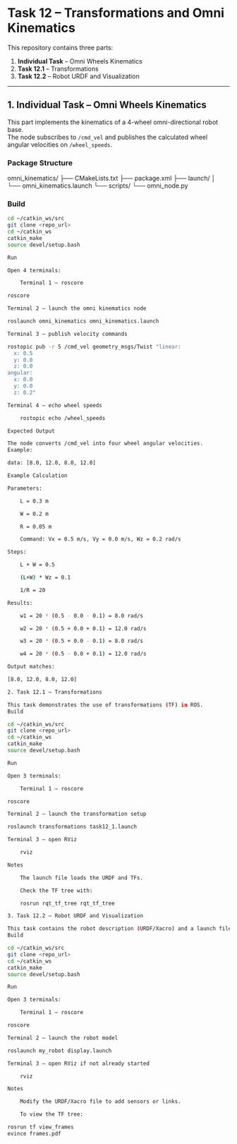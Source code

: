 # Task 12 – Transformations and Omni Kinematics

This repository contains three parts:
1. **Individual Task** – Omni Wheels Kinematics  
2. **Task 12.1** – Transformations  
3. **Task 12.2** – Robot URDF and Visualization  

---

## 1. Individual Task – Omni Wheels Kinematics

This part implements the kinematics of a 4-wheel omni-directional robot base.  
The node subscribes to `/cmd_vel` and publishes the calculated wheel angular velocities on `/wheel_speeds`.

### Package Structure

omni_kinematics/
├── CMakeLists.txt
├── package.xml
├── launch/
│ └── omni_kinematics.launch
└── scripts/
└── omni_node.py


### Build
```bash
cd ~/catkin_ws/src
git clone <repo_url>
cd ~/catkin_ws
catkin_make
source devel/setup.bash

Run

Open 4 terminals:

    Terminal 1 – roscore

roscore

Terminal 2 – launch the omni kinematics node

roslaunch omni_kinematics omni_kinematics.launch

Terminal 3 – publish velocity commands

rostopic pub -r 5 /cmd_vel geometry_msgs/Twist "linear:
  x: 0.5
  y: 0.0
  z: 0.0
angular:
  x: 0.0
  y: 0.0
  z: 0.2"

Terminal 4 – echo wheel speeds

    rostopic echo /wheel_speeds

Expected Output

The node converts /cmd_vel into four wheel angular velocities.
Example:

data: [8.0, 12.0, 8.0, 12.0]

Example Calculation

Parameters:

    L = 0.3 m

    W = 0.2 m

    R = 0.05 m

    Command: Vx = 0.5 m/s, Vy = 0.0 m/s, Wz = 0.2 rad/s

Steps:

    L + W = 0.5

    (L+W) * Wz = 0.1

    1/R = 20

Results:

    w1 = 20 * (0.5 - 0.0 - 0.1) = 8.0 rad/s

    w2 = 20 * (0.5 + 0.0 + 0.1) = 12.0 rad/s

    w3 = 20 * (0.5 + 0.0 - 0.1) = 8.0 rad/s

    w4 = 20 * (0.5 - 0.0 + 0.1) = 12.0 rad/s

Output matches:

[8.0, 12.0, 8.0, 12.0]

2. Task 12.1 – Transformations

This task demonstrates the use of transformations (TF) in ROS.
Build

cd ~/catkin_ws/src
git clone <repo_url>
cd ~/catkin_ws
catkin_make
source devel/setup.bash

Run

Open 3 terminals:

    Terminal 1 – roscore

roscore

Terminal 2 – launch the transformation setup

roslaunch transformations task12_1.launch

Terminal 3 – open RViz

    rviz

Notes

    The launch file loads the URDF and TFs.

    Check the TF tree with:

    rosrun rqt_tf_tree rqt_tf_tree

3. Task 12.2 – Robot URDF and Visualization

This task contains the robot description (URDF/Xacro) and a launch file for visualization in RViz.
Build

cd ~/catkin_ws/src
git clone <repo_url>
cd ~/catkin_ws
catkin_make
source devel/setup.bash

Run

Open 3 terminals:

    Terminal 1 – roscore

roscore

Terminal 2 – launch the robot model

roslaunch my_robot display.launch

Terminal 3 – open RViz if not already started

    rviz

Notes

    Modify the URDF/Xacro file to add sensors or links.

    To view the TF tree:

rosrun tf view_frames
evince frames.pdf
